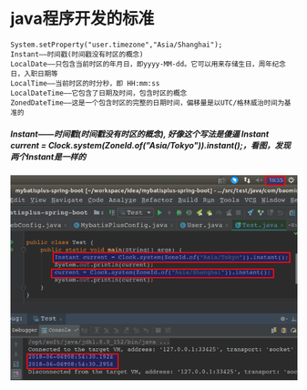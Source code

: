 # java程序开发的标准

```
System.setProperty("user.timezone","Asia/Shanghai");
Instant——时间戳(时间戳没有时区的概念)
LocalDate——只包含当前时区的年月日，即yyyy-MM-dd。它可以用来存储生日，周年纪念日，入职日期等
LocalTime——当前时区的时分秒，即 HH:mm:ss
LocalDateTime——它包含了日期及时间，包含时区的概念
ZonedDateTime——这是一个包含时区的完整的日期时间，偏移量是以UTC/格林威治时间为基准的
```

##### Instant——时间戳(时间戳没有时区的概念), 好像这个写法是傻逼 Instant current = Clock.system(ZoneId.of("Asia/Tokyo")).instant();，看图，发现两个Instant是一样的
![avatar](images/Instant-0001.png)